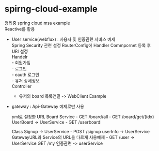 # spirng-cloud-example
정리중
spring cloud msa example<br/>
Reactive를 활용<br/>


+ User service(webflux) : 사용자 및 인증관련 서비스 예제<br/>
Spring Security 관련 설정
RouterConfig에 Handler Commpornet 등록 후 URI 설정<br/>
 Handelr<br/>
      - 회원가입<br/>
      - 로그인<br/>
      - oauth 로그인<br/>
      - 유저 상세정보<br/>
 Controller<br/>
    - 유저의 board 목록연결 -> WebClient Example<br/>
    
    
+ gateway  : Api-Gateway 예제로만 사용<br/>

    yml로 설정한 URL
      Board Service 
        - GET /board/all
        - GET /board/get/{idx}
      UserBoard -> UserService
        - GET /userboard
        
   Class
     Signup  -> UserService
       - POST /signup
     userInfo -> UserService GatewayURL과 Service의 URL을 다르게 사용예제
       - GET /user   -> UserService GET /my
     인증관련 -> userService
     
     
 
